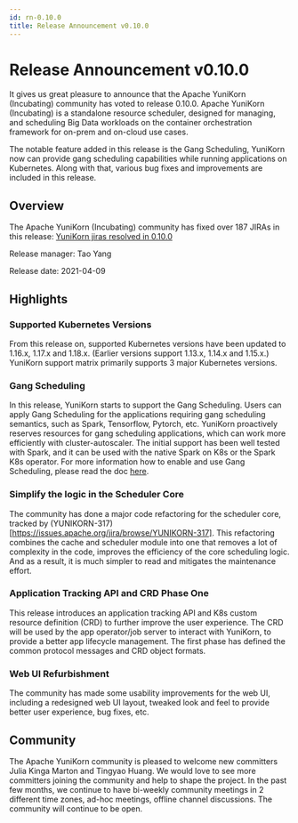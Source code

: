 ```yaml
---
id: rn-0.10.0
title: Release Announcement v0.10.0
---
```


<!--
Licensed to the Apache Software Foundation (ASF) under one
or more contributor license agreements.  See the NOTICE file
distributed with this work for additional information
regarding copyright ownership.  The ASF licenses this file
to you under the Apache License, Version 2.0 (the
"License"); you may not use this file except in compliance
with the License.  You may obtain a copy of the License at

  http://www.apache.org/licenses/LICENSE-2.0

Unless required by applicable law or agreed to in writing,
software distributed under the License is distributed on an
"AS IS" BASIS, WITHOUT WARRANTIES OR CONDITIONS OF ANY
KIND, either express or implied.  See the License for the
specific language governing permissions and limitations
under the License.
-->
# Release Announcement v0.10.0
It gives us great pleasure to announce that the Apache YuniKorn (Incubating) community has voted to release 0.10.0. Apache YuniKorn (Incubating) is a standalone resource scheduler, designed for managing, and scheduling Big Data workloads on the container orchestration framework for on-prem and on-cloud use cases. 

The notable feature added in this release is the Gang Scheduling, YuniKorn now can provide gang scheduling capabilities while running applications on Kubernetes. Along with that, various bug fixes and improvements are included in this release.

## Overview
The Apache YuniKorn (Incubating) community has fixed over 187 JIRAs in this release: [YuniKorn jiras resolved in 0.10.0](https://issues.apache.org/jira/issues/?filter=12349466)

Release manager: Tao Yang

Release date: 2021-04-09

## Highlights

### Supported Kubernetes Versions
From this release on, supported Kubernetes versions have been updated to 1.16.x, 1.17.x and 1.18.x. (Earlier versions support 1.13.x, 1.14.x and 1.15.x.) YuniKorn support matrix primarily supports 3 major Kubernetes versions.

### Gang Scheduling
In this release, YuniKorn starts to support the Gang Scheduling. Users can apply Gang Scheduling for the applications requiring gang scheduling semantics, such as Spark, Tensorflow, Pytorch, etc. YuniKorn proactively reserves resources for gang scheduling applications, which can work more efficiently with cluster-autoscaler. The initial support has been well tested with Spark, and it can be used with the native Spark on K8s or the Spark K8s operator. For more information how to enable and use Gang Scheduling, please read the doc [here](/docs/user_guide/gang_scheduling).

### Simplify the logic in the Scheduler Core
The community has done a major code refactoring for the scheduler core, tracked by (YUNIKORN-317)[https://issues.apache.org/jira/browse/YUNIKORN-317]. This refactoring combines the cache and scheduler module into one that removes a lot of complexity in the code, improves the efficiency of the core scheduling logic. And as a result, it is much simpler to read and mitigates the maintenance effort.

### Application Tracking API and CRD Phase One
This release introduces an application tracking API and K8s custom resource definition (CRD) to further improve the user experience. The CRD will be used by the app operator/job server to interact with YuniKorn, to provide a better app lifecycle management. The first phase has defined the common protocol messages and CRD object formats.

### Web UI Refurbishment
The community has made some usability improvements for the web UI, including a redesigned web UI layout, tweaked look and feel to provide better user experience, bug fixes, etc. 

## Community
The Apache YuniKorn community is pleased to welcome new committers Julia Kinga Marton and Tingyao Huang. We would love to see more committers joining the community and help to shape the project. In the past few months, we continue to have bi-weekly community meetings in 2 different time zones, ad-hoc meetings, offline channel discussions. The community will continue to be open.
